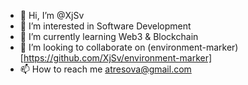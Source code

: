- 👋 Hi, I’m @XjSv
- 👀 I’m interested in Software Development
- 🌱 I’m currently learning Web3 & Blockchain
- 💞️ I’m looking to collaborate on (environment-marker)[https://github.com/XjSv/environment-marker]
- 📫 How to reach me atresova@gmail.com

<!---
XjSv/XjSv is a ✨ special ✨ repository because its `README.md` (this file) appears on your GitHub profile.
You can click the Preview link to take a look at your changes.
--->
